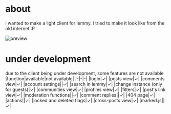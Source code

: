 # about
i wanted to make a light client for lemmy. i tried to make it look like from the old internet :P

![preview](https://github.com/user-attachments/assets/164b29eb-009b-4148-be53-f0d3c985d237)

# under development
due to the client being under development, some features are not available
|function|available|not available|
|-|-|-|
|login|✓|
|posts view|✓|
|comments view|✓|
|account settings||✓|
|search in lemmy|✓|
|change instance (only for guests)|✓|
|communities view|✓|
|profiles view|✓|
|filters|✓|
|post's link view|✓|
|moderation functions||✓|
|comment replies||✓|
|404 page|✓|
|actions||✓|
|locked and deleted flags|✓|
|cross-posts view|✓|
|marked.js||✓|
